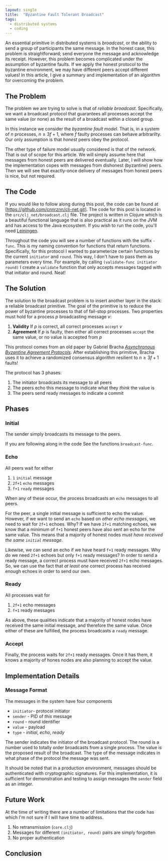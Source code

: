 ```yaml
---
layout: single
title:  "Byzantine Fault Tolerant Broadcast"
tags:
  - distributed systems
  - coding
---
```


An essential primitive in distributed systems is _broadcast_, or the ability to send a group of participants the same message.
In the honest case, this problem is straightforward; send everyone the message and acknowledge its receipt.
However, this problem becomes complicated under the assumption of byzantine faults.
If we apply the honest protocol to the byzantine environment, we may have different peers accept different values!
In this article, I give a summary and implementation of an algorithm for overcoming the problem.

## The Problem
The problem we are trying to solve is that of _reliable broadcast_.
Specifically, we want a broadcast protocol that guarantees all processes accept the same value (or none) as the result of a broadcast within a closed group.

In this instance we consider the _byzantine fault model_.
That is, in a system of $n$ processes, $n \geq 3f+1$, where $f$ faulty processes can behave arbitrarilty.
Our only assumption is that _honest_ peers obey the protocol.

The other type of failure model usually considered is that of the network.
That is out of scope for this article.
We will simply assume here that messages from honest peers are delivered eventually.
Later, I will show how the implementation copes with messages from dishonest (byzantine) peers.
Then we will see that exactly-once delivery of messages from honest peers is nice, but not required.

## The Code
If you would like to follow along during this post, the code can be found at [https://github.com/cnnrznn/clj-net.git].
The code for this post is located in the `src/clj_net/broadcast.clj` file.
The project is written in Clojure which is a beautiful functional language that is also practical as it runs on the JVM and has access to the Java ecosystem.
If you wish to run the code, you'll need [Leiningen](https://leiningen.org/).

Throughout the code you will see a number of functions with the suffix `-func`.
This is my naming convention for functions that return functions.
Specifically, for this protocol I wanted to parameterize certain functions by the current `initiator` and `round`.
This way, I don't have to pass them as parameters every time.
For example, by calling `(validate-func initiator round)` I create a `validate` function that only accepts messages tagged with that initiator and round.
Neat!

## The Solution
The solution to the broadcast problem is to insert another layer in the stack: a reliable broadcast primitive.
The goal of the primitive is to reduce the power of byzantine processes to that of fail-stop processes.
Two properties must hold for a process $p$ broadcasting message $v$:

1. **Validity** If $p$ is correct, all correct processes `accept` $v$
2. **Agreement** If $p$ is faulty, then either all correct processes `accept` the same value, or no value is accepted from $p$

This protocol comes from an old paper by Gabriel Bracha _[Asynchronous Byzantine Agreement Protocols](https://core.ac.uk/download/pdf/82523202.pdf)_.
After establishing this primitive, Bracha uses it to achieve a randomized consensus algorithm resilient to $n \geq 3f+1$ faults!

The protocol has 3 phases:
1. The initiator broadcasts its message to all peers
2. The peers echo this message to indicate what they *think* the value is
3. The peers send ready messages to indicate a commit

## Phases

### Initial
The sender simply broadcasts its message to the peers.

If you are following along in the code See the functions `broadcast-func`.

### Echo
All peers wait for either
1. `1` `initial` message
2. `2f+1` `echo` messages
3. `f+1` `ready` messages

When any of these occur, the process broadcasts an `echo` messages to all peers.

For the peer, a single initial message is sufficient to echo the value.
However, if we want to send an `echo` based on *other echo messages*, we need to wait for `2f+1` echoes.
Why?
If we have `2f+1` matching echoes, we know that a minimum of `f+1` honest peers have also sent an echo for the same value.
This means that a majority of honest nodes *must have received the same `initial` message*.

Likewise, we can send an echo if we have heard `f+1` ready messages.
Why do we need `2f+1` echoes but only `f+1` ready messages?
In order to send a ready message, a correct process must have received `2f+1` echo messages.
So, we can use the fact that *at least one* correct process has received enough echoes in order to send our own.

### Ready
All processes wait for
1. `2f+1` echo messages
2. `f+1` ready messages

As above, these qualities indicate that a majority of honest nodes have received the same initial message, and therefore the same value.
Once either of these are fulfilled, the process broadcasts a `ready` message.

### Accept
Finally, the process waits for `2f+1` ready messages.
Once it has them, it knows a majority of hones nodes are also planning to accept the value.

## Implementation Details

### Message Format
The messages in the system have four components
* `initiator`- protocol initiator
* `sender` - PID of *this* message
* `round` - round identifier
* `value` - payload
* `type` - *initial*, *echo*, *ready*

The sender indicates the initiator of the broadcast protocol.
The round is a number used to totally order broadcasts from a single process.
The value is the proposed result of the broadcast.
The type of the message indicates in what phase of the protocol the message was sent.

It should be noted that in a production environment, messages should be authenticated with cryptographic signatures.
For this implementation, it is sufficient for demonstration and testing to assign messages the `sender` field as an integer.

## Future Work
At the time of writing there are a number of limitations that the code has which I'm not sure if I will have time to address.

1. No retransmission (`core.clj`)
2. Messages for different `(initiator, round)` pairs are simply forgotten
3. No proper authentication

## Conclusion
